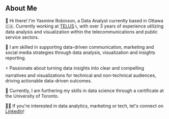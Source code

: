 ## About Me

👋 Hi there! I'm Yasmine Robinson, a Data Analyst currently based in Ottawa 🇨🇦. Currently working at [TELUS](https://www.telus.com/en/about) 📞, with over 3 years of experience utilizing data analysis and visualization within the telecommunications and public service sectors. 

🔭 I am skilled in supporting data-driven communication, marketing and social media strategies through data analysis, visualization and insights reporting. 

⚡ Passionate about turning data insights into clear and compelling narratives and visualizations for technical and non-technical audiences, driving actionable data-driven outcomes. 

🌱 Currently, I am furthering my skills in data science through a certificate at the University of Toronto. 

🙌🏾 If you're interested in data analytics, marketing or tech, let's connect on [LinkedIn](https://www.linkedin.com/in/yasrobinson/)!
